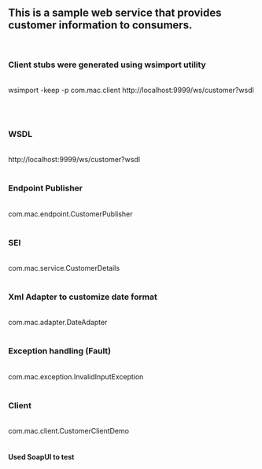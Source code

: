 <h2>This is a sample web service that provides customer information to consumers.</h2>
<br/>
<h3>Client stubs were generated using wsimport utility</h3><br/>
wsimport -keep -p com.mac.client http://localhost:9999/ws/customer?wsdl

<br/><br/>
<h3>WSDL</h3><br/>
http://localhost:9999/ws/customer?wsdl
<br/><br/>

<h3>Endpoint Publisher</h3><br/>
com.mac.endpoint.CustomerPublisher
<br/><br/>

<h3>SEI</h3><br/>
com.mac.service.CustomerDetails
<br/><br/>

<h3>Xml Adapter to customize date format</h3><br/>
com.mac.adapter.DateAdapter
<br/><br/>

<h3>Exception handling (Fault)</h3><br/>
com.mac.exception.InvalidInputException
<br/><br/>

<h3>Client</h3><br/>
com.mac.client.CustomerClientDemo
<br/><br/>

<h4>Used SoapUI to test</h4>

